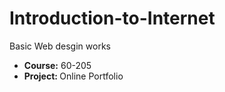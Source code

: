 # Introduction-to-Internet
Basic Web desgin works
<ul>
  <li><b>Course:</b>    60-205</li>
  <li><b>Project: </b>    Online Portfolio</li>
  
</ul>


